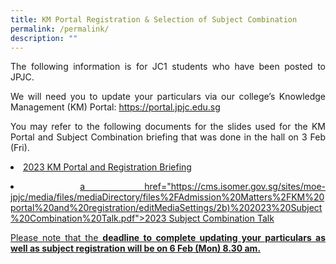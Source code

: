```yaml
---
title: KM Portal Registration & Selection of Subject Combination
permalink: /permalink/
description: ""
---
```

<div align=justify>

<p>The following information is for JC1 students who have been posted to JPJC.</P>

<p>We will need you to update your particulars via our college’s Knowledge Management (KM) Portal: <a href="https://portal.jpjc.edu.sg">https://portal.jpjc.edu.sg</a></p>

<p>You may refer to the following documents for the slides used for the KM Portal and Subject Combination briefing that was done in the hall on 3 Feb (Fri).</p>

<p><li><a href="https://cms.isomer.gov.sg/sites/moe-jpjc/media/files/mediaDirectory/files%2FAdmission%20Matters%2FKM%20portal%20and%20registration/editMediaSettings/2a)%202023%20KM%20Portal%20and%20Registration%20Briefing.pdf">2023 KM Portal and Registration Briefing</li></p>

<p><li>a href="https://cms.isomer.gov.sg/sites/moe-jpjc/media/files/mediaDirectory/files%2FAdmission%20Matters%2FKM%20portal%20and%20registration/editMediaSettings/2b)%202023%20Subject%20Combination%20Talk.pdf">2023 Subject Combination Talk</li></p>

<p>Please note that the <b>deadline to complete updating your particulars as well as subject registration will be on 6 Feb (Mon) 8.30 am.</b></p>
</div>